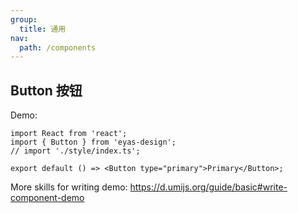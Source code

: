 ```yaml
---
group: 
  title: 通用
nav:
  path: /components
---
```


## Button 按钮

Demo:

```tsx
import React from 'react';
import { Button } from 'eyas-design';
// import './style/index.ts';

export default () => <Button type="primary">Primary</Button>;
```

More skills for writing demo: https://d.umijs.org/guide/basic#write-component-demo
